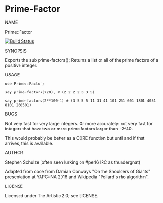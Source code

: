 # Prime-Factor

NAME

Prime::Factor

[![Build Status](https://travis-ci.org/thundergnat/Prime-Factor.svg?branch=master)](https://travis-ci.org/thundergnat/Prime-Factor)

SYNOPSIS

Exports the sub prime-factors();
Returns a list of all of the prime factors of a positive integer.

USAGE

    use Prime::Factor;

    say prime-factors(720); # (2 2 2 2 3 3 5)

    say prime-factors(2**100-1) # (3 5 5 5 11 31 41 101 251 601 1801 4051 8101 268501)


BUGS

Not very fast for very large integers. Or more accurately: not very fast for
integers that have two or more prime factors larger than ~2^40.

This would probably be better as a CORE function but until and if that arrives,
this is available.

AUTHOR

Stephen Schulze (often seen lurking on #perl6 IRC as thundergnat)

Adapted from code from Damian Conways "On the Shoulders of Giants"
presentation at YAPC::NA 2016 and Wikipedia "Pollard's rho algorithm".

LICENSE

Licensed under The Artistic 2.0; see LICENSE.
